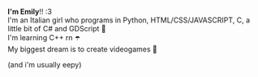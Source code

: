 **I'm Emily**!! :3  
I'm an Italian girl who programs in Python, HTML/CSS/JAVASCRIPT, C, a little bit of C# and GDScript 🐙  
I'm learning C++ rn ☂️  
My biggest dream is to create videogames 🩷  

(and i'm usually eepy)
<!---
imEmilyy/imEmilyy is a ✨ special ✨ repository because its `README.md` (this file) appears on your GitHub profile.
You can click the Preview link to take a look at your changes.
--->
